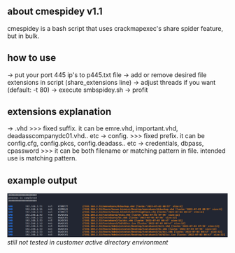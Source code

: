 ## about cmespidey v1.1
cmespidey is a bash script that uses crackmapexec's share spider feature, but in bulk.
## how to use
-> put your port 445 ip's to p445.txt file
-> add or remove desired file extensions in script (share_extensions line)
-> adjust threads if you want (default: -t 80)
-> execute smbspidey.sh
-> profit
## extensions explanation
-> .vhd >>> fixed suffix. it can be emre.vhd, important.vhd, deadasscompanydc01.vhd.. etc
-> config. >>> fixed prefix. it can be config.cfg, config.pkcs, config.deadass.. etc
-> credentials, dbpass, cpassword >>> it can be both filename or matching pattern in file. intended use is matching pattern.
## example output
![](https://raw.githubusercontent.com/crosscutsaw/cmespidey/main/output.PNG)
*still not tested in customer active directory environment*
